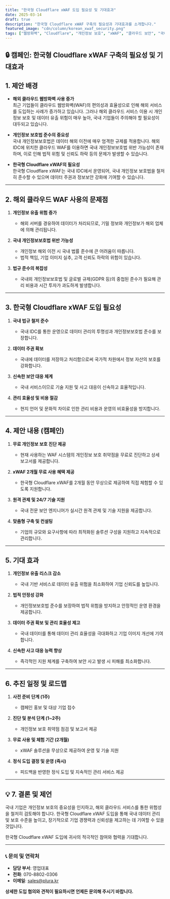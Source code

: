```yaml
---
title: "한국형 Cloudflare xWAF 도입 필요성 및 기대효과"
date: 2025-03-14
draft: true
description: "한국형 Cloudflare xWAF 구축의 필요성과 기대효과를 소개합니다."
featured_image: "cdn/column/korean_xwaf_security.png"
tags: ["웹방화벽", "Cloudflare", "개인정보 보호", "xWAF", "클라우드 보안", "국내 IDC"]
---
```


## 🔒 캠페인: 한국형 Cloudflare xWAF 구축의 필요성 및 기대효과

## 1. 제안 배경

- **해외 클라우드 웹방화벽 사용 증가**  
  최근 기업들이 클라우드 웹방화벽(WAF)의 편의성과 효율성으로 인해 해외 서비스를 도입하는 사례가 증가하고 있습니다. 그러나 해외 클라우드 서비스 이용 시 개인정보 보호 및 데이터 유출 위험이 매우 높아, 국내 기업들이 주의해야 할 필요성이 대두되고 있습니다.

- **개인정보 보호법 준수의 중요성**  
  국내 개인정보보호법은 데이터 해외 이전에 매우 엄격한 규제를 적용합니다. 해외 IDC에 위치한 클라우드 WAF를 이용하면 국내 개인정보보호법 위반 가능성이 존재하며, 이로 인해 법적 위험 및 신뢰도 하락 등의 문제가 발생할 수 있습니다.

- **한국형 Cloudflare xWAF의 필요성**  
  한국형 Cloudflare xWAF는 국내 IDC에서 운영되어, 국내 개인정보 보호법을 철저히 준수할 수 있으며 데이터 주권과 정보보안 강화에 기여할 수 있습니다.

---

## 2. 해외 클라우드 WAF 사용의 문제점

1) **개인정보 유출 위험 증가**
   - 해외 서버를 경유하여 데이터가 처리되므로, 기밀 정보와 개인정보가 해외 업체에 의해 관리됩니다.

2) **국내 개인정보보호법 위반 가능성**
   - 개인정보 해외 이전 시 국내 법률 준수에 큰 어려움이 따릅니다.
   - 법적 책임, 기업 이미지 실추, 고객 신뢰도 하락의 위험이 있습니다.

3) **법규 준수의 복잡성**
   - 국내외 개인정보보호법 및 글로벌 규제(GDPR 등)의 중첩된 준수가 필요해 관리 비용과 시간 투자가 과도하게 발생합니다.

---

## 3. 한국형 Cloudflare xWAF 도입 필요성

1) **국내 법규 철저 준수**
   - 국내 IDC를 통한 운영으로 데이터 관리의 투명성과 개인정보보호법 준수를 보장합니다.

2) **데이터 주권 확보**
   - 국내에 데이터를 저장하고 처리함으로써 국가적 차원에서 정보 자산의 보호를 강화합니다.

3) **신속한 보안 대응 체계**
   - 국내 서비스이므로 기술 지원 및 사고 대응이 신속하고 효율적입니다.

4) **관리 효율성 및 비용 절감**
   - 현지 언어 및 문화적 차이로 인한 관리 비용과 운영의 비효율성을 방지합니다.

---

## 4. 제안 내용 (캠페인)

1) **무료 개인정보 보호 진단 제공**
   - 현재 사용하는 WAF 시스템의 개인정보 보호 취약점을 무료로 진단하고 상세 보고서를 제공합니다.

2) **xWAF 2개월 무료 사용 혜택 제공**
   - 한국형 Cloudflare xWAF를 2개월 동안 무상으로 제공하여 직접 체험할 수 있도록 지원합니다.

3) **원격 관제 및 24/7 기술 지원**
   - 국내 전문 보안 엔지니어가 실시간 원격 관제 및 기술 지원을 제공합니다.

4) **맞춤형 구축 및 컨설팅**
   - 기업의 규모와 요구사항에 따라 최적화된 솔루션 구성을 지원하고 지속적으로 관리합니다.

---

## 5. 기대 효과

1) **개인정보 유출 리스크 감소**
   - 국내 기반 서비스로 데이터 유출 위험을 최소화하여 기업 신뢰도를 높입니다.

2) **법적 안정성 강화**
   - 개인정보보호법 준수를 보장하여 법적 위험을 방지하고 안정적인 운영 환경을 제공합니다.

3) **데이터 주권 확보 및 관리 효율성 제고**
   - 국내 데이터를 통해 데이터 관리 효율성을 극대화하고 기업 이미지 개선에 기여합니다.

4) **신속한 사고 대응 능력 향상**
   - 즉각적인 지원 체계를 구축하여 보안 사고 발생 시 피해를 최소화합니다.

---

## 6. 추진 일정 및 로드맵

1) **사전 준비 단계 (1주)**
   - 캠페인 홍보 및 대상 기업 접수

2) **진단 및 분석 단계 (1~2주)**
   - 개인정보 보호 취약점 점검 및 보고서 제공

3) **무료 사용 및 체험 기간 (2개월)**
   - xWAF 솔루션을 무상으로 제공하여 운영 및 기술 지원

4) **정식 도입 결정 및 운영 (즉시)**
   - 피드백을 반영한 정식 도입 및 지속적인 관리 서비스 제공

---

## 💡 7. 결론 및 제언

국내 기업은 개인정보 보호의 중요성을 인지하고, 해외 클라우드 서비스를 통한 위험성을 철저히 검토해야 합니다. 한국형 Cloudflare xWAF 도입을 통해 국내 데이터 관리 및 보호 수준을 높이고, 장기적으로 기업 경쟁력과 신뢰성을 제고하는 데 기여할 수 있을 것입니다.

한국형 Cloudflare xWAF 도입에 귀사의 적극적인 참여와 협력을 기대합니다.

---

### 📞 문의 및 연락처
- **담당 부서**: 영업대표
- **전화**: 070-8802-0306
- **이메일**: sales@plura.kr

**상세한 도입 협의와 견적이 필요하시면 언제든 문의해 주시기 바랍니다.**

